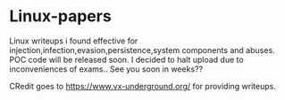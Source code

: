 # Linux-papers
Linux writeups i found effective for injection,infection,evasion,persistence,system components and abuses.
POC code will be released soon.
I decided to halt upload due to inconveniences of exams..
See you soon in weeks??


CRedit goes to https://www.vx-underground.org/ for providing writeups.
